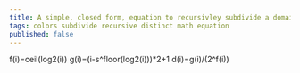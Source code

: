 ```yaml
---
title: A simple, closed form, equation to recursivley subdivide a domain
tags: colors subdivide recursive distinct math equation
published: false
---
```


f(i)=ceil(log2(i))
g(i)=(i-s^floor(log2(i)))*2+1
d(i)=g(i)/(2^f(i))
